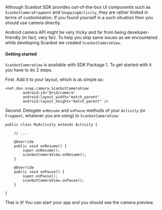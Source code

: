 Although Scanbot SDK provides out-of-the-box UI components such as `ScanbotCameraFragment` and `SnappingActivity`, they are rather limited in terms of customization. If you found yourself in a such situation then you should use camera directly.

Android camera API might be very tricky and far from being developer-friendly (in fact, very far). To help you skip same issues as we encountered while developing Scanbot we created `ScanbotCameraView`.

#### Getting started

`ScanbotCameraView` is available with SDK Package 1. To get started with it you have to do 2 steps.

First. Add it to your layout, which is as simple as:

    <net.doo.snap.camera.ScanbotCameraView
            android:id="@+id/camera"
            android:layout_width="match_parent"
            android:layout_height="match_parent" />

Second. Delegate `onResume` and `onPause` methods of your `Activity` (or `Fragment`, whatever you are using) to `ScanbotCameraView`:

    public class MyActivity extends Activity {

        // ...

        @Override
        public void onResume() {
            super.onResume();
            scanbotCameraView.onResume();
        }

        @Override
        public void onPause() {
            super.onPause();
            scanbotCameraView.onPause();
        }

    }

That is it! You can start your app and you should see the camera preview.